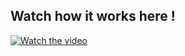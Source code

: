 ## Watch how it works here !

[![Watch the video](https://img.youtube.com/vi/4afFkwldrxk/hqdefault.jpg)](https://www.youtube.com/watch?v=4afFkwldrxk&ab_channel=AshishKumarVerma)
